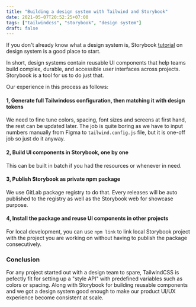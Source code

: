 ```yaml
---
title: "Building a design system with Tailwind and Storybook"
date: 2021-05-07T20:52:25+07:00
tags: ["tailwindcss", "storybook", "design system"]
draft: false
---
```


If you don't already know what a design system is, Storybook [tutorial][0]
on design system is a good place to start.

In short, design systems contain reusable UI components that help teams
build complex, durable, and accessible user interfaces across projects.
Storybook is a tool for us to do just that.

Our experience in this process as follows:

#### 1, Generate full Tailwindcss configuration, then matching it with design tokens

We need to fine tune colors, spacing, font sizes and screens at first hand,
the rest can be updated later. The job is quite boring as we have to input
numbers manually from Figma to `tailwind.config.js` file, but it is one-off
job so just do it anyway.

#### 2, Build UI components in Storybook, one by one

This can be built in batch if you had the resources or whenever in need.

#### 3, Publish Storybook as private npm package

We use GitLab package registry to do that. Every releases will be auto published to
the registry as well as the Storybook web for showcase purpose.

#### 4, Install the package and reuse UI components in other projects

For local development, you can use `npm link` to link local Storybook project with
the project you are working on without having to publish the package consecutively.

### Conclusion

For any project started out with a design team to spare, TailwindCSS is
pefectly fit for setting up a "style API" with predefined variables such as colors
or spacing. Along with Storybook for building reusable components and we got
a design system good enough to make our product UI/UX experience become consistent
at scale.


[0]: https://storybook.js.org/tutorials/design-systems-for-developers/react/en/introduction/

